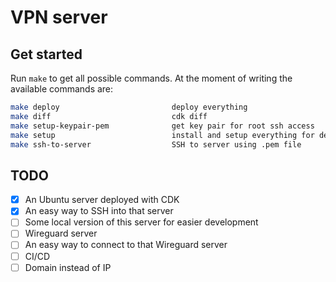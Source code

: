 # VPN server

## Get started

Run `make` to get all possible commands. At the moment of writing the available commands are:

```bash
make deploy                         deploy everything
make diff                           cdk diff
make setup-keypair-pem              get key pair for root ssh access
make setup                          install and setup everything for development
make ssh-to-server                  SSH to server using .pem file
```

## TODO

- [x] An Ubuntu server deployed with CDK
- [x] An easy way to SSH into that server
- [ ] Some local version of this server for easier development
- [ ] Wireguard server
- [ ] An easy way to connect to that Wireguard server
- [ ] CI/CD
- [ ] Domain instead of IP
